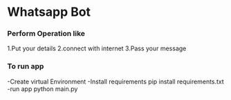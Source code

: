 # Whatsapp Bot

### Perform Operation like

1.Put your details
2.connect with internet
3.Pass your message

### To run app
-Create virtual Environment
-Install requirements pip install requirements.txt
-run app python main.py
